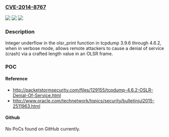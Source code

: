 ### [CVE-2014-8767](https://cve.mitre.org/cgi-bin/cvename.cgi?name=CVE-2014-8767)
![](https://img.shields.io/static/v1?label=Product&message=n%2Fa&color=blue)
![](https://img.shields.io/static/v1?label=Version&message=n%2Fa&color=blue)
![](https://img.shields.io/static/v1?label=Vulnerability&message=n%2Fa&color=brighgreen)

### Description

Integer underflow in the olsr_print function in tcpdump 3.9.6 through 4.6.2, when in verbose mode, allows remote attackers to cause a denial of service (crash) via a crafted length value in an OLSR frame.

### POC

#### Reference
- http://packetstormsecurity.com/files/129155/tcpdump-4.6.2-OSLR-Denial-Of-Service.html
- http://www.oracle.com/technetwork/topics/security/bulletinjul2015-2511963.html

#### Github
No PoCs found on GitHub currently.

